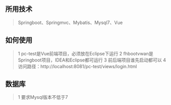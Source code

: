 ## 所用技术
>Springboot、Springmvc、Mybatis、Mysql7、Vue

## 如何使用
>1 pc-test是Vue前端项目，必须放在Eclipse下运行
>2 fhbootvwan是Springboot项目，IDEA和Eclipse都可运行
>3 前后端项目谁先启动都可以
>4 访问路径：http://localhost:8081/pc-test/views/login.html

## 数据库
>1 要求Mysql版本不低于7
